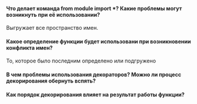 #### Что делает команда from module import *? Какие проблемы могут возникнуть при её использовании?

Выгружает все пространство имен.

#### Какое определение функции будет использовани при возникновении конфликта имен?
То, которое было последним определено или подгружено

#### В чем проблемы использования декораторов? Можно ли процесс декорирования обернуть вспять?


#### Как порядок декорирования влияет на результат работы функции?
